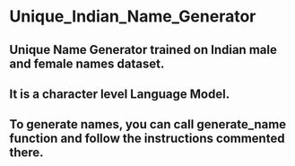 # Unique_Indian_Name_Generator
## Unique Name Generator trained on Indian male and female names dataset. 
## It is a character level Language Model. 
## To generate names, you can call generate_name function and follow the instructions commented there.

